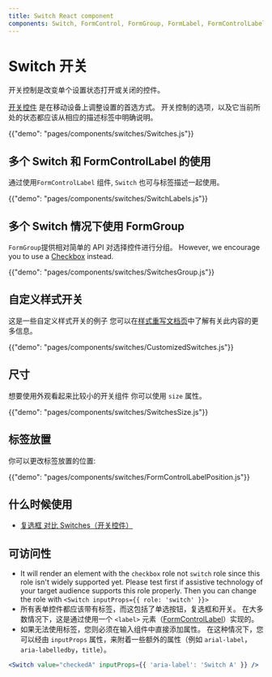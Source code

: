 ```yaml
---
title: Switch React component
components: Switch, FormControl, FormGroup, FormLabel, FormControlLabel
---
```


# Switch 开关

<p class="description">开关控制是改变单个设置状态打开或关闭的控件。</p>

[开关控件](https://material.io/design/components/selection-controls.html#switches) 是在移动设备上调整设置的首选方式。 开关控制的选项，以及它当前所处的状态都应该从相应的描述标签中明确说明。

{{"demo": "pages/components/switches/Switches.js"}}

## 多个 Switch 和 FormControlLabel 的使用

通过使用` FormControlLabel ` 组件, ` Switch ` 也可与标签描述一起使用。

{{"demo": "pages/components/switches/SwitchLabels.js"}}

## 多个 Switch 情况下使用 FormGroup

`FormGroup`提供相对简单的 API 对选择控件进行分组。 However, we encourage you to use a [Checkbox](/components/checkboxes/) instead.

{{"demo": "pages/components/switches/SwitchesGroup.js"}}

## 自定义样式开关

这是一些自定义样式开关的例子 您可以在[样式重写文档页](/customization/components/)中了解有关此内容的更多信息。

{{"demo": "pages/components/switches/CustomizedSwitches.js"}}

## 尺寸

想要使用外观看起来比较小的开关组件 你可以使用 `size` 属性。

{{"demo": "pages/components/switches/SwitchesSize.js"}}

## 标签放置

你可以更改标签放置的位置:

{{"demo": "pages/components/switches/FormControlLabelPosition.js"}}

## 什么时候使用

- [复选框 对比 Switches（开关控件）](https://uxplanet.org/checkbox-vs-toggle-switch-7fc6e83f10b8)

## 可访问性

- It will render an element with the `checkbox` role not `switch` role since this role isn't widely supported yet. Please test first if assistive technology of your target audience supports this role properly. Then you can change the role with `<Switch inputProps={{ role: 'switch' }}>`
- 所有表单控件都应该带有标签，而这包括了单选按钮，复选框和开关。 在大多数情况下，这是通过使用一个 `<label>` 元素（[FormControlLabel](/api/form-control-label/)）实现的。
- 如果无法使用标签，您则必须在输入组件中直接添加属性。 在这种情况下，您可以经由 `inputProps` 属性，来附着一些额外的属性（例如 `arial-label`，`aria-labelledby`，`title`）。

```jsx
<Switch value="checkedA" inputProps={{ 'aria-label': 'Switch A' }} />
```